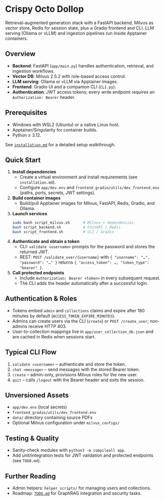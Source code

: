 # Crispy Octo Dollop

Retrieval-augmented generation stack with a FastAPI backend, Milvus as vector store, Redis for session state, plus a Gradio frontend and CLI. LLM serving (Ollama or vLLM) and ingestion pipelines run inside Apptainer containers.

## Overview
- **Backend**: FastAPI (`app/main.py`) handles authentication, retrieval, and ingestion workflows.
- **Vector DB**: Milvus 2.5.2 with role-based access control.
- **LLM serving**: Ollama or vLLM via Apptainer images.
- **Frontend**: Gradio UI and a companion CLI (`CLI.py`).
- **Authentication**: JWT access tokens; every write endpoint requires an `Authorization: Bearer` header.

## Prerequisites
- Windows with WSL2 (Ubuntu) or a native Linux host.
- Apptainer/Singularity for container builds.
- Python ≥ 3.12.

See [`installation.md`](installation.md) for a detailed setup walkthrough.

## Quick Start
1. **Install dependencies**
   - Create a virtual environment and install requirements (see `installation.md`).
   - Configure `app/dev.env` and `frontend_gradio/utils/dev_frontend.env` (paths, ports, secrets, JWT settings).
2. **Build container images**
   - Build/pull Apptainer images for Milvus, FastAPI, Redis, Gradio, and Ollama.
3. **Launch services**
   ```bash
   sudo bash script_milvus.sh      # Milvus + dependencies
   bash script_backend.sh          # FastAPI / Redis
   bash script_frontend.sh         # CLI / Gradio
   ```
4. **Authenticate and obtain a token**
   - CLI: `validate <username>` prompts for the password and stores the returned JWT.
   - REST: `POST /validate_user/{username}` with `{ "username": "…", "password": "…" }` returns `{ "access_token": …, "token_type": "bearer" }`.
5. **Call protected endpoints**
   - Include `Authorization: Bearer <token>` in every subsequent request.
   - The CLI adds the header automatically after a successful login.

## Authentication & Roles
- Tokens embed `admin` and `collections` claims and expire after 180 minutes by default (`ACCESS_TOKEN_EXPIRE_MINUTES`).
- Admins can create users via the CLI (`create`) or `POST /create_user`; non-admins receive HTTP 403.
- User-to-collection mappings live in `app/user_collection_db.json` and are cached in Redis when sessions start.

## Typical CLI Flow
1. `validate <username>` – authenticate and store the token.
2. `chat <message>` – send messages with the stored Bearer token.
3. `create` – admin-only, provisions Milvus roles for the new user.
4. `quit` – calls `/logout` with the Bearer header and exits the session.

## Unversioned Assets
- `app/dev.env` (local secrets)
- `frontend_gradio/utils/dev_frontend.env`
- `data/` directory containing source PDFs
- Optional Milvus configuration under `milvus_configs/`

## Testing & Quality
- Sanity-check modules with `python3 -m compileall app`.
- Add unit/integration tests for JWT validation and protected endpoints (see `TODO.md`).

## Further Reading
- Admin helpers: `helper_scripts/` for managing users and collections.
- Roadmap: [`TODO.md`](TODO.md) for GraphRAG integration and security tasks.
